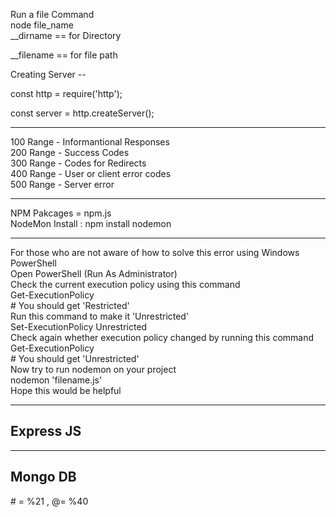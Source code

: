 Run a file Command  <br>
    node file_name <br>
__dirname == for Directory

__filename == for file path

Creating Server -- <br>

const http  = require('http');<br>

const server = http.createServer();<br>
<hr >
100 Range  - Informantional Responses <br>
200 Range  - Success Codes<br>
300 Range  -  Codes for Redirects<br>
400 Range  - User or client error codes<br>
500 Range  - Server error<br>
<hr >
NPM Pakcages  = npm.js <br>
NodeMon Install : npm install nodemon <br>
<hr >
For those who are not aware of how to solve this error using Windows PowerShell
<br>
Open PowerShell (Run As Administrator)<br>
Check the current execution policy using this command<br>
    Get-ExecutionPolicy<br>
    # You should get 'Restricted'<br>
Run this command to make it 'Unrestricted'<br>
    Set-ExecutionPolicy Unrestricted<br>
Check again whether execution policy changed by running this command<br>
    Get-ExecutionPolicy<br>
    # You should get 'Unrestricted'<br>
Now try to run nodemon on your project<br>
    nodemon 'filename.js'<br>
Hope this would be helpful<br>

<hr > 
<h2> Express JS </h2>
<hr > 
<h2> Mongo DB </h2>
# = %21 , @= %40
